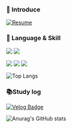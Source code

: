 ### 👋 Introduce
[![Resume](https://img.shields.io/badge/notion-000000?style=for-the-badge&logo=notion&logoColor=white)](https://absorbing-archduke-229.notion.site/57fe2544a7b740c69181e5d4ec18744e?pvs=4)



### 💪 Language & Skill
<p>
<img src="https://img.shields.io/badge/JavaScript-F7DF1E?style=for-the-badge&logo=JavaScript&logoColor=white">
<img src="https://img.shields.io/badge/TypeScript-3178C6?style=for-the-badge&logo=TypeScript&logoColor=white">
</p>
  
<p>
<img src="https://img.shields.io/badge/Nodejs-339933?style=for-the-badge&logo=Nodejs&logoColor=white">
<img src="https://img.shields.io/badge/Nestjs-E0234E?style=for-the-badge&logo=Nestjs&logoColor=white">
<img src="https://img.shields.io/badge/React-61DAFB?style=for-the-badge&logo=React&logoColor=white">
</p>

![Top Langs](https://github-readme-stats.vercel.app/api/top-langs/?username=gkqkehs7&layout=compact&theme=tokyonight)

### 📚Study log
[![Velog Badge](https://img.shields.io/badge/velog-20C997?style=for-the-badge&logo=velog&logoColor=white)](https://velog.io/@gkqkehs7)
<br/>

![Anurag's GitHub stats](https://github-readme-stats.vercel.app/api?username=gkqkehs7&show_icons=true&theme=radical)
